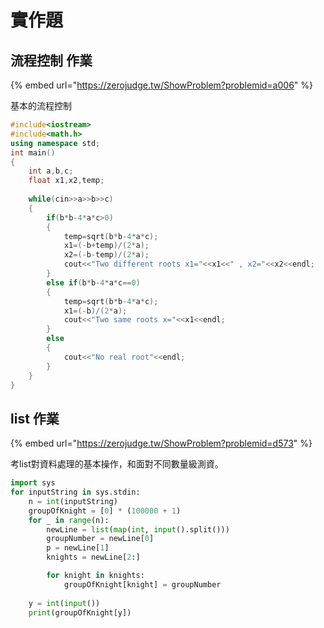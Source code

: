 # 實作題

## 流程控制 作業

{% embed url="https://zerojudge.tw/ShowProblem?problemid=a006" %}

基本的流程控制

```cpp
#include<iostream>
#include<math.h>
using namespace std;
int main()
{
	int a,b,c;
	float x1,x2,temp;
	
	while(cin>>a>>b>>c)
	{
		if(b*b-4*a*c>0)
		{
			temp=sqrt(b*b-4*a*c);
			x1=(-b+temp)/(2*a);
			x2=(-b-temp)/(2*a);
			cout<<"Two different roots x1="<<x1<<" , x2="<<x2<<endl;
		}
		else if(b*b-4*a*c==0)
		{
			temp=sqrt(b*b-4*a*c);
			x1=(-b)/(2*a);
			cout<<"Two same roots x="<<x1<<endl;
		}
		else
		{
			cout<<"No real root"<<endl;
		}
	}
}
```



## list 作業

{% embed url="https://zerojudge.tw/ShowProblem?problemid=d573" %}

考list對資料處理的基本操作，和面對不同數量級測資。

```python
import sys
for inputString in sys.stdin:
    n = int(inputString)
    groupOfKnight = [0] * (100000 + 1)
    for _ in range(n):
        newLine = list(map(int, input().split()))
        groupNumber = newLine[0]
        p = newLine[1]
        knights = newLine[2:]

        for knight in knights:
            groupOfKnight[knight] = groupNumber
            
    y = int(input())
    print(groupOfKnight[y])
```

